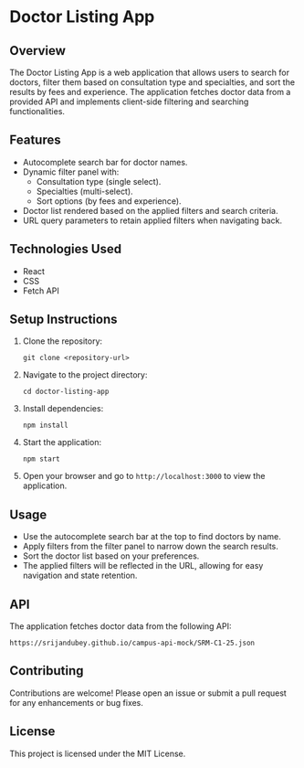 # Doctor Listing App

## Overview
The Doctor Listing App is a web application that allows users to search for doctors, filter them based on consultation type and specialties, and sort the results by fees and experience. The application fetches doctor data from a provided API and implements client-side filtering and searching functionalities.

## Features
- Autocomplete search bar for doctor names.
- Dynamic filter panel with:
  - Consultation type (single select).
  - Specialties (multi-select).
  - Sort options (by fees and experience).
- Doctor list rendered based on the applied filters and search criteria.
- URL query parameters to retain applied filters when navigating back.

## Technologies Used
- React
- CSS
- Fetch API

## Setup Instructions
1. Clone the repository:
   ```
   git clone <repository-url>
   ```
2. Navigate to the project directory:
   ```
   cd doctor-listing-app
   ```
3. Install dependencies:
   ```
   npm install
   ```
4. Start the application:
   ```
   npm start
   ```
5. Open your browser and go to `http://localhost:3000` to view the application.

## Usage
- Use the autocomplete search bar at the top to find doctors by name.
- Apply filters from the filter panel to narrow down the search results.
- Sort the doctor list based on your preferences.
- The applied filters will be reflected in the URL, allowing for easy navigation and state retention.

## API
The application fetches doctor data from the following API:
```
https://srijandubey.github.io/campus-api-mock/SRM-C1-25.json
```

## Contributing
Contributions are welcome! Please open an issue or submit a pull request for any enhancements or bug fixes.

## License
This project is licensed under the MIT License.